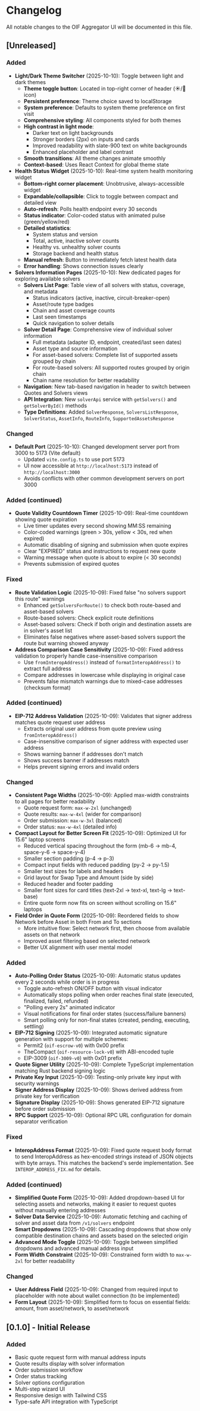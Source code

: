 # Changelog

All notable changes to the OIF Aggregator UI will be documented in this file.

## [Unreleased]

### Added
- **Light/Dark Theme Switcher** (2025-10-10): Toggle between light and dark themes
  - **Theme toggle button**: Located in top-right corner of header (☀️/🌙 icon)
  - **Persistent preference**: Theme choice saved to localStorage
  - **System preference**: Defaults to system theme preference on first visit
  - **Comprehensive styling**: All components styled for both themes
  - **High contrast in light mode**: 
    - Darker text on light backgrounds
    - Stronger borders (2px) on inputs and cards
    - Improved readability with slate-900 text on white backgrounds
    - Enhanced placeholder and label contrast
  - **Smooth transitions**: All theme changes animate smoothly
  - **Context-based**: Uses React Context for global theme state
- **Health Status Widget** (2025-10-10): Real-time system health monitoring widget
  - **Bottom-right corner placement**: Unobtrusive, always-accessible widget
  - **Expandable/collapsible**: Click to toggle between compact and detailed view
  - **Auto-refresh**: Polls health endpoint every 30 seconds
  - **Status indicator**: Color-coded status with animated pulse (green/yellow/red)
  - **Detailed statistics**:
    - System status and version
    - Total, active, inactive solver counts
    - Healthy vs. unhealthy solver counts
    - Storage backend and health status
  - **Manual refresh**: Button to immediately fetch latest health data
  - **Error handling**: Shows connection issues clearly
- **Solvers Information Pages** (2025-10-10): New dedicated pages for exploring available solvers
  - **Solvers List Page**: Table view of all solvers with status, coverage, and metadata
    - Status indicators (active, inactive, circuit-breaker-open)
    - Asset/route type badges
    - Chain and asset coverage counts
    - Last seen timestamps
    - Quick navigation to solver details
  - **Solver Detail Page**: Comprehensive view of individual solver information
    - Full metadata (adapter ID, endpoint, created/last seen dates)
    - Asset type and source information
    - For asset-based solvers: Complete list of supported assets grouped by chain
    - For route-based solvers: All supported routes grouped by origin chain
    - Chain name resolution for better readability
  - **Navigation**: New tab-based navigation in header to switch between Quotes and Solvers views
  - **API Integration**: New `solverApi` service with `getSolvers()` and `getSolverById()` methods
  - **Type Definitions**: Added `SolverResponse`, `SolversListResponse`, `SolverStatus`, `AssetInfo`, `RouteInfo`, `SupportedAssetsResponse`

### Changed
- **Default Port** (2025-10-10): Changed development server port from 3000 to 5173 (Vite default)
  - Updated `vite.config.ts` to use port 5173
  - UI now accessible at `http://localhost:5173` instead of `http://localhost:3000`
  - Avoids conflicts with other common development servers on port 3000

### Added (continued)
- **Quote Validity Countdown Timer** (2025-10-09): Real-time countdown showing quote expiration
  - Live timer updates every second showing MM:SS remaining
  - Color-coded warnings (green > 30s, yellow < 30s, red when expired)
  - Automatic disabling of signing and submission when quote expires
  - Clear "EXPIRED" status and instructions to request new quote
  - Warning message when quote is about to expire (< 30 seconds)
  - Prevents submission of expired quotes

### Fixed
- **Route Validation Logic** (2025-10-09): Fixed false "no solvers support this route" warnings
  - Enhanced `getSolversForRoute()` to check both route-based and asset-based solvers
  - Route-based solvers: Check explicit route definitions
  - Asset-based solvers: Check if both origin and destination assets are in solver's asset list
  - Eliminates false negatives where asset-based solvers support the route but warning showed anyway
- **Address Comparison Case Sensitivity** (2025-10-09): Fixed address validation to properly handle case-insensitive comparison
  - Use `fromInteropAddress()` instead of `formatInteropAddress()` to extract full address
  - Compare addresses in lowercase while displaying in original case
  - Prevents false mismatch warnings due to mixed-case addresses (checksum format)

### Added (continued)
- **EIP-712 Address Validation** (2025-10-09): Validates that signer address matches quote request user address
  - Extracts original user address from quote preview using `fromInteropAddress()`
  - Case-insensitive comparison of signer address with expected user address
  - Shows warning banner if addresses don't match
  - Shows success banner if addresses match
  - Helps prevent signing errors and invalid orders

### Changed
- **Consistent Page Widths** (2025-10-09): Applied max-width constraints to all pages for better readability
  - Quote request form: `max-w-2xl` (unchanged)
  - Quote results: `max-w-4xl` (wider for comparison)
  - Order submission: `max-w-3xl` (balanced)
  - Order status: `max-w-4xl` (detailed info)
- **Compact Layout for Better Screen Fit** (2025-10-09): Optimized UI for 15.6" laptop screens
  - Reduced vertical spacing throughout the form (mb-6 → mb-4, space-y-6 → space-y-4)
  - Smaller section padding (p-4 → p-3)
  - Compact input fields with reduced padding (py-2 → py-1.5)
  - Smaller text sizes for labels and headers
  - Grid layout for Swap Type and Amount (side by side)
  - Reduced header and footer padding
  - Smaller font sizes for card titles (text-2xl → text-xl, text-lg → text-base)
  - Entire quote form now fits on screen without scrolling on 15.6" laptops
- **Field Order in Quote Form** (2025-10-09): Reordered fields to show Network before Asset in both From and To sections
  - More intuitive flow: Select network first, then choose from available assets on that network
  - Improved asset filtering based on selected network
  - Better UX alignment with user mental model

### Added
- **Auto-Polling Order Status** (2025-10-09): Automatic status updates every 2 seconds while order is in progress
  - Toggle auto-refresh ON/OFF button with visual indicator
  - Automatically stops polling when order reaches final state (executed, finalized, failed, refunded)
  - "Polling every 2s" animated indicator
  - Visual notifications for final order states (success/failure banners)
  - Smart polling only for non-final states (created, pending, executing, settling)
- **EIP-712 Signing** (2025-10-09): Integrated automatic signature generation with support for multiple schemes:
  - Permit2 (`oif-escrow-v0`) with 0x00 prefix
  - TheCompact (`oif-resource-lock-v0`) with ABI-encoded tuple
  - EIP-3009 (`oif-3009-v0`) with 0x01 prefix
- **Quote Signer Utility** (2025-10-09): Complete TypeScript implementation matching Rust backend signing logic
- **Private Key Input** (2025-10-09): Testing-only private key input with security warnings
- **Signer Address Display** (2025-10-09): Shows derived address from private key for verification
- **Signature Display** (2025-10-09): Shows generated EIP-712 signature before order submission
- **RPC Support** (2025-10-09): Optional RPC URL configuration for domain separator verification

### Fixed
- **InteropAddress Format** (2025-10-09): Fixed quote request body format to send InteropAddress as hex-encoded strings instead of JSON objects with byte arrays. This matches the backend's serde implementation. See `INTEROP_ADDRESS_FIX.md` for details.

### Added (continued)
- **Simplified Quote Form** (2025-10-09): Added dropdown-based UI for selecting assets and networks, making it easier to request quotes without manually entering addresses
- **Solver Data Service** (2025-10-09): Automatic fetching and caching of solver and asset data from `/v1/solvers` endpoint
- **Smart Dropdowns** (2025-10-09): Cascading dropdowns that show only compatible destination chains and assets based on the selected origin
- **Advanced Mode Toggle** (2025-10-09): Toggle between simplified dropdowns and advanced manual address input
- **Form Width Constraint** (2025-10-09): Constrained form width to `max-w-2xl` for better readability

### Changed
- **User Address Field** (2025-10-09): Changed from required input to placeholder with note about wallet connection (to be implemented)
- **Form Layout** (2025-10-09): Simplified form to focus on essential fields: amount, from asset/network, to asset/network

## [0.1.0] - Initial Release

### Added
- Basic quote request form with manual address inputs
- Quote results display with solver information
- Order submission workflow
- Order status tracking
- Solver options configuration
- Multi-step wizard UI
- Responsive design with Tailwind CSS
- Type-safe API integration with TypeScript
